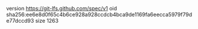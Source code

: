 version https://git-lfs.github.com/spec/v1
oid sha256:ee6e8d0f65c4b6ce928a928ccdcb4bca9de1169fa6eecca5979f79de77dccd93
size 1263
